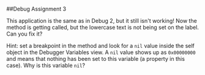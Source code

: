 ##Debug Assignment 3

This application is the same as in Debug 2, but it still isn't working! Now the method is getting called, but the lowercase text is not being set on the label. Can you fix it?

Hint: set a breakpoint in the method and look for a `nil` value inside the self object in the Debugger Variables view. A `nil` value shows up as `0x00000000` and means that nothing has been set to this variable (a property in this case). Why is this variable `nil`?